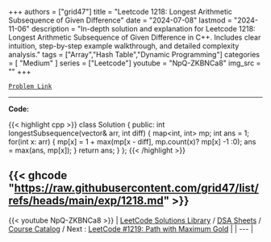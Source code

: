 
+++
authors = ["grid47"]
title = "Leetcode 1218: Longest Arithmetic Subsequence of Given Difference"
date = "2024-07-08"
lastmod = "2024-11-06"
description = "In-depth solution and explanation for Leetcode 1218: Longest Arithmetic Subsequence of Given Difference in C++. Includes clear intuition, step-by-step example walkthrough, and detailed complexity analysis."
tags = ["Array","Hash Table","Dynamic Programming"]
categories = [
    "Medium"
]
series = ["Leetcode"]
youtube = "NpQ-ZKBNCa8"
img_src = ""
+++



[`Problem Link`](https://leetcode.com/problems/longest-arithmetic-subsequence-of-given-difference/description/)

---
**Code:**

{{< highlight cpp >}}
class Solution {
public:
    int longestSubsequence(vector<int>& arr, int diff) {
        map<int, int> mp;
        int ans = 1;
        for(int x: arr) {
            mp[x] = 1 + max(mp[x - diff], mp.count(x)? mp[x] -1 :0);
            ans = max(ans, mp[x]);
        }
        return ans;
    }
};
{{< /highlight >}}

{{< ghcode "https://raw.githubusercontent.com/grid47/list/refs/heads/main/exp/1218.md" >}}
---
{{< youtube NpQ-ZKBNCa8 >}}
| [LeetCode Solutions Library](https://grid47.xyz/leetcode/) / [DSA Sheets](https://grid47.xyz/sheets/) / [Course Catalog](https://grid47.xyz/courses/) / Next : [LeetCode #1219: Path with Maximum Gold](https://grid47.xyz/leetcode/solution-1219-path-with-maximum-gold/) |
| --- |
